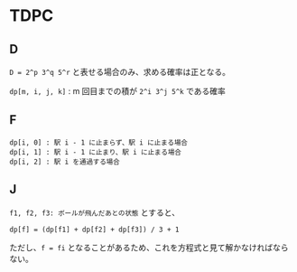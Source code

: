 # TDPC

## D
`D = 2^p 3^q 5^r` と表せる場合のみ、求める確率は正となる。

`dp[m, i, j, k]` : m 回目までの積が `2^i 3^j 5^k` である確率

## F

```
dp[i, 0] : 駅 i - 1 に止まらず、駅 i に止まる場合
dp[i, 1] : 駅 i - 1 に止まり、駅 i に止まる場合
dp[i, 2] : 駅 i を通過する場合
```

## J
`f1, f2, f3: ボールが飛んだあとの状態` とすると、

```
dp[f] = (dp[f1] + dp[f2] + dp[f3]) / 3 + 1
```

ただし、`f = fi` となることがあるため、これを方程式と見て解かなければならない。

